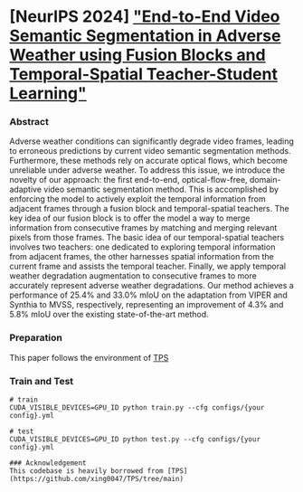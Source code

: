 # [NeurIPS 2024] ["End-to-End Video Semantic Segmentation in Adverse Weather using Fusion Blocks and Temporal-Spatial Teacher-Student Learning"]([https://openaccess.thecvf.com/content/ACCV2022/papers/Yang_Object_Detection_in_Foggy_Scenes_by_Embedding_Depth_and_Reconstruction_ACCV_2022_paper.pdf](https://proceedings.neurips.cc/paper_files/paper/2024/file/fed6d142d12b2f8c031615cc8fd50893-Paper-Conference.pdf))

### Abstract
Adverse weather conditions can significantly degrade video frames, leading to erroneous predictions by current video semantic segmentation methods. Furthermore, these methods rely on accurate optical flows, which become unreliable under adverse weather. To address this issue, we introduce the novelty of our approach: the first end-to-end, optical-flow-free, domain-adaptive video semantic segmentation method. This is accomplished by enforcing the model to actively exploit the temporal information from adjacent frames through a fusion block and temporal-spatial teachers. The key idea of our fusion block is to offer the model a way to merge
information from consecutive frames by matching and merging relevant pixels from those frames. The basic idea of our temporal-spatial teachers involves two teachers: one dedicated to exploring temporal information from adjacent frames,
the other harnesses spatial information from the current frame and assists the temporal teacher. Finally, we apply temporal weather degradation augmentation to consecutive frames to more accurately represent adverse weather degradations.
Our method achieves a performance of 25.4% and 33.0% mIoU on the adaptation from VIPER and Synthia to MVSS, respectively, representing an improvement of 4.3% and 5.8% mIoU over the existing state-of-the-art method.

### Preparation
This paper follows the environment of [TPS](https://github.com/xing0047/TPS/tree/main)


### Train and Test
 ```Shell
 # train
 CUDA_VISIBLE_DEVICES=GPU_ID python train.py --cfg configs/{your config}.yml
 
 # test
 CUDA_VISIBLE_DEVICES=GPU_ID python test.py --cfg configs/{your config}.yml

### Acknowledgement
This codebase is heavily borrowed from [TPS](https://github.com/xing0047/TPS/tree/main)

